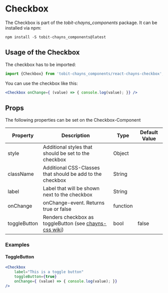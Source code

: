 # Checkbox

The Checkbox is part of the *tobit-chayns_components* package. It can be installed via npm:

    npm install -S tobit-chayns_components@latest


## Usage of the Checkbox
The checkbox has to be imported:

```jsx
import {Checkbox} from 'tobit-chayns_components/react-chayns-checkbox';
```


You can use the checkbox like this:
```jsx
<Checkbox onChange={ (value) => { console.log(value); }} />
```

## Props
The following properties can be set on the Checkbox-Component

| Property   | Description                                                                                        | Type    | Default Value |
|------------|-----------------------------------------------------------------------------------------------------|--------|--------------|
| style | Additional styles that should be set to the checkbox                                                           | Object | |
| className | Additional CSS-Classes that should be add to the checkbox                                                        | String | |
| label | Label that will be shown next to the checkbox                                                        | String | |
| onChange | onChange-event. Returns true or false                                                       | function |  |
| toggleButton | Renders checkbox as toggleButton (see [chayns-css wiki](https://github.com/TobitSoftware/chayns-css/wiki/form-elements#toggle-button)) | bool | false  |


### Examples
#### ToggleButton
```jsx
<Checkbox
    label="This is a toggle button"
    toggleButton={true}
    onChange={ (value) => { console.log(value); }}
/>
```